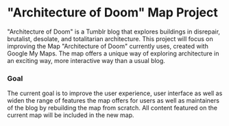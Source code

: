 # "Architecture of Doom" Map Project

"Architecture of Doom" is a Tumblr blog that explores buildings in disrepair, brutalist, desolate, and totalitarian architecture. 
This project will focus on improving the Map "Architecture of Doom" currently uses, created with Google My Maps. The map offers a unique way of exploring architecture in an exciting way, more interactive way than a usual blog.


### Goal

The current goal is to improve the user experience, user interface as well as widen the range of features the map offers for users as well as maintainers of the blog by rebuilding the map from scratch. All content featured on the current map will be included in the new map.
